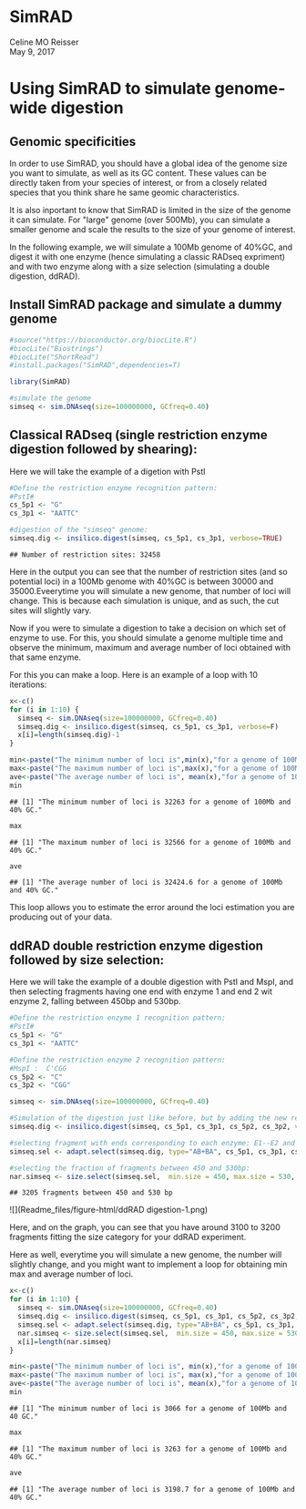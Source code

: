 # SimRAD
Celine MO Reisser  
May 9, 2017  


# Using SimRAD to simulate genome-wide digestion


## Genomic specificities

In order to use SimRAD, you should have a global idea of the genome size you want to simulate, as well as its GC content. These values can be directly taken from your species of interest, or from a closely related species that you think share he same geomic characteristics.


It is also inportant to know that SimRAD is limited in the size of the genome it can simulate. For "large" genome (over 500Mb), you can simulate a smaller genome and scale the results to the size of your genome of interest.


In the following example, we will simulate a 100Mb genome of 40%GC, and digest it with one enzyme (hence simulating a classic RADseq expriment) and with two enzyme along with a size selection (simulating a double digestion, ddRAD).


## Install SimRAD package and simulate a dummy genome


```r
#source("https://bioconductor.org/biocLite.R")
#biocLite("Biostrings")
#biocLite("ShortRead")
#install.packages("SimRAD",dependencies=T)

library(SimRAD)

#simulate the genome
simseq <- sim.DNAseq(size=100000000, GCfreq=0.40)
```

## Classical RADseq (single restriction enzyme digestion followed by shearing):

Here we will take the example of a digetion with PstI

```r
#Define the restriction enzyme recognition pattern:
#PstI#
cs_5p1 <- "G"
cs_3p1 <- "AATTC"

#digestion of the "simseq" genome:
simseq.dig <- insilico.digest(simseq, cs_5p1, cs_3p1, verbose=TRUE)
```

```
## Number of restriction sites: 32458
```

Here in the output you can see that the number of restriction sites (and so potential loci) in a 100Mb genome with 40%GC is between 30000 and 35000.Eveerytime you will simulate a new genome, that number of loci will change. This is because each simulation is unique, and as such, the cut sites will slightly vary.

Now if you were to simulate a digestion to take a decision on which set of enzyme to use. For this, you should simulate a genome multiple time and observe the minimum, maximum and average number of loci obtained with that same enzyme. 

For this you can make a loop. Here is an example of a loop with 10 iterations:


```r
x<-c()
for (i in 1:10) {
  simseq <- sim.DNAseq(size=100000000, GCfreq=0.40)
  simseq.dig <- insilico.digest(simseq, cs_5p1, cs_3p1, verbose=F)
  x[i]=length(simseq.dig)-1
}

min<-paste("The minimum number of loci is",min(x),"for a genome of 100Mb and 40% GC.",sep=" ")
max<-paste("The maximum number of loci is",max(x),"for a genome of 100Mb and 40% GC.",sep=" ")
ave<-paste("The average number of loci is", mean(x),"for a genome of 100Mb and 40% GC.",sep=" ")
min
```

```
## [1] "The minimum number of loci is 32263 for a genome of 100Mb and 40% GC."
```

```r
max
```

```
## [1] "The maximum number of loci is 32566 for a genome of 100Mb and 40% GC."
```

```r
ave
```

```
## [1] "The average number of loci is 32424.6 for a genome of 100Mb and 40% GC."
```

This loop allows you to estimate the error around the loci estimation you are producing out of your data.


## ddRAD double restriction enzyme digestion followed by size selection:

Here we will take the example of a double digestion with PstI and MspI, and then selecting fragments having one end with enzyme 1 and end 2 wit enzyme 2, falling between 450bp and 530bp.


```r
#Define the restriction enzyme 1 recognition pattern:
#PstI#
cs_5p1 <- "G"
cs_3p1 <- "AATTC"

#Define the restriction enzyme 2 recognition pattern:
#MspI :  C'CGG
cs_5p2 <- "C"
cs_3p2 <- "CGG"

simseq <- sim.DNAseq(size=100000000, GCfreq=0.40)

#Simulation of the digestion just like before, but by adding the new recognition site
simseq.dig <- insilico.digest(simseq, cs_5p1, cs_3p1, cs_5p2, cs_3p2, verbose=F)

#selecting fragment with ends corresponding to each enzyme: E1--E2 and E2--E1 (versus E1--E1 and E2--E2)
simseq.sel <- adapt.select(simseq.dig, type="AB+BA", cs_5p1, cs_3p1, cs_5p2, cs_3p2)

#selecting the fraction of fragments between 450 and 530bp:
nar.simseq <- size.select(simseq.sel,  min.size = 450, max.size = 530, graph=T, verbose=T)
```

```
## 3205 fragments between 450 and 530 bp
```

![](Readme_files/figure-html/ddRAD digestion-1.png)<!-- -->


Here, and on the graph, you can see that you have around 3100 to 3200 fragments fitting the size category for your ddRAD experiment.

Here as well, everytime you will simulate a new genome, the number will slightly change, and you might want to implement a loop for obtaining min max and average number of loci.


```r
x<-c()
for (i in 1:10) {
  simseq <- sim.DNAseq(size=100000000, GCfreq=0.40)
  simseq.dig <- insilico.digest(simseq, cs_5p1, cs_3p1, cs_5p2, cs_3p2, verbose=F)
  simseq.sel <- adapt.select(simseq.dig, type="AB+BA", cs_5p1, cs_3p1, cs_5p2, cs_3p2)
  nar.simseq <- size.select(simseq.sel,  min.size = 450, max.size = 530, graph=F, verbose=F)
  x[i]=length(nar.simseq)
}

min<-paste("The minimum number of loci is", min(x),"for a genome of 100Mb and 40 GC.",sep=" ")
max<-paste("The maximum number of loci is", max(x),"for a genome of 100Mb and 40% GC.",sep=" ")
ave<-paste("The average number of loci is", mean(x),"for a genome of 100Mb and 40% GC.",sep=" ")
min
```

```
## [1] "The minimum number of loci is 3066 for a genome of 100Mb and 40 GC."
```

```r
max
```

```
## [1] "The maximum number of loci is 3263 for a genome of 100Mb and 40% GC."
```

```r
ave
```

```
## [1] "The average number of loci is 3198.7 for a genome of 100Mb and 40% GC."
```





